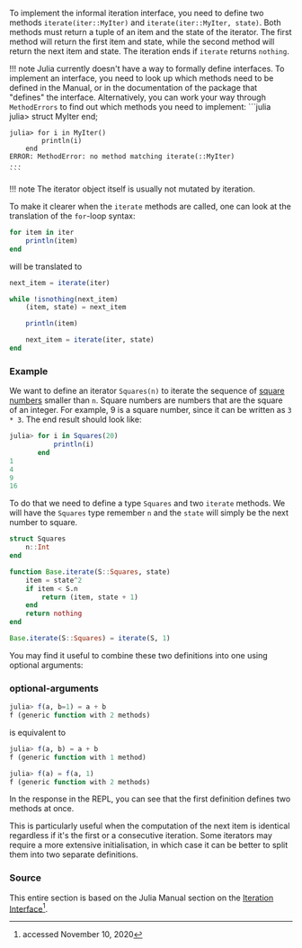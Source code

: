 <!-- TODO: the content below is copied from the exercise introduction and probably needs rewriting to a proper concept introduction -->
<!-- TODO: Motivate why iterators are useful -->
<!-- TODO: Add explanation why the Base.-prefix or import is necessary -->

To implement the informal iteration interface, you need to define two methods `iterate(iter::MyIter)` and `iterate(iter::MyIter, state)`.
Both methods must return a tuple of an item and the state of the iterator.
The first method will return the first item and state, while the second method will return the next item and state.
The iteration ends if `iterate` returns `nothing`.

<!-- prettier-ignore -->
!!! note
    Julia currently doesn't have a way to formally define interfaces.
    To implement an interface, you need to look up which methods need to be defined in the Manual, or in the documentation of the package that "defines" the interface.
    Alternatively, you can work your way through `MethodErrors` to find out which methods you need to implement:
    <!-- TODO check if code blocks work within info boxes -->
    ```julia
    julia> struct MyIter end;

    julia> for i in MyIter()
            println(i)
        end
    ERROR: MethodError: no method matching iterate(::MyIter)
    ...
    ```

<!-- prettier-ignore -->
!!! note
    The iterator object itself is usually not mutated by iteration.

To make it clearer when the `iterate` methods are called, one can look at the translation of the `for`-loop syntax:

```julia
for item in iter
    println(item)
end
```

will be translated to

```julia
next_item = iterate(iter)

while !isnothing(next_item)
    (item, state) = next_item

    println(item)

    next_item = iterate(iter, state)
end
```

### Example

We want to define an iterator `Squares(n)` to iterate the sequence of [square numbers](https://en.wikipedia.org/wiki/Square_number) smaller than `n`. Square numbers are numbers that are the square of an integer. For example, 9 is a square number, since it can be written as `3 * 3`. The end result should look like:

```julia
julia> for i in Squares(20)
           println(i)
       end
1
4
9
16
```

To do that we need to define a type `Squares` and two `iterate` methods.
We will have the `Squares` type remember `n` and the `state` will simply be the next number to square.

```julia
struct Squares
    n::Int
end

function Base.iterate(S::Squares, state)
    item = state^2
    if item < S.n
        return (item, state + 1)
    end
    return nothing
end

Base.iterate(S::Squares) = iterate(S, 1)
```

You may find it useful to combine these two definitions into one using optional arguments:

### optional-arguments

```julia
julia> f(a, b=1) = a + b
f (generic function with 2 methods)
```

is equivalent to

```julia
julia> f(a, b) = a + b
f (generic function with 1 method)

julia> f(a) = f(a, 1)
f (generic function with 2 methods)
```

In the response in the REPL, you can see that the first definition defines two methods at once.

This is particularly useful when the computation of the next item is identical regardless if it's the first or a consecutive iteration.
Some iterators may require a more extensive initialisation, in which case it can be better to split them into two separate definitions.

### Source

This entire section is based on the Julia Manual section on the [Iteration Interface](https://docs.julialang.org/en/v1/manual/interfaces/#man-interface-iteration)[^1].

[^1]: accessed November 10, 2020

